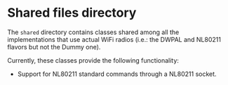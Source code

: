 # Shared files directory

The `shared` directory contains classes shared among all the implementations that use actual WiFi radios (i.e.: the DWPAL and NL80211 flavors but not the Dummy one).

Currently, these classes provide the following functionality:
- Support for NL80211 standard commands through a NL80211 socket. 
